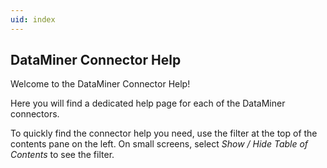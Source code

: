 ```yaml
---
uid: index
---
```


## DataMiner Connector Help

Welcome to the DataMiner Connector Help!

Here you will find a dedicated help page for each of the DataMiner connectors.

To quickly find the connector help you need, use the filter at the top of the contents pane on the left. On small screens, select *Show / Hide Table of Contents* to see the filter.
